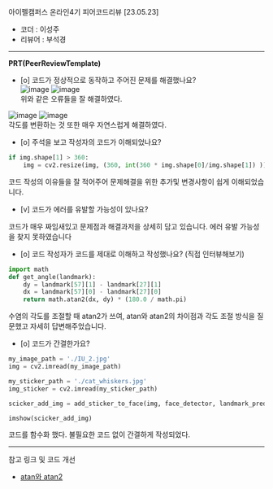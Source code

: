 아이펠캠퍼스 온라인4기 피어코드리뷰 [23.05.23]

- 코더 : 이성주
- 리뷰어 : 부석경

----------------------------------------------

**PRT(PeerReviewTemplate)**

* [o] 코드가 정상적으로 동작하고 주어진 문제를 해결했나요?   
![image](https://github.com/traumasj201/aiffel_report/assets/71332005/2448eb13-207b-4fd1-b36d-0b50f8477ae7)
![image](https://github.com/traumasj201/aiffel_report/assets/71332005/be17e84c-06e8-41d9-859c-dbcdb889e116)   
위와 같은 오류들을 잘 해결하였다.

![image](https://github.com/traumasj201/aiffel_report/assets/71332005/65457add-8152-4e84-9be9-f89e2fb94f34)
![image](https://github.com/traumasj201/aiffel_report/assets/71332005/2f53d670-59a8-4c36-93dd-8129c15f48c3)   
각도를 변환하는 것 또한 매우 자연스럽게 해결하였다.

* [o] 주석을 보고 작성자의 코드가 이해되었나요?
```python
if img.shape[1] > 360:
    img = cv2.resize(img, (360, int(360 * img.shape[0]/img.shape[1]) )) # 얼굴이 너무 커서 이미지 축소 진행
```
코드 작성의 이유들을 잘 적어주어 문제해결을 위한 추가및 변경사항이 쉽게 이해되었습니다.

* [v] 코드가 에러를 유발할 가능성이 있나요?

코드가 매우 짜임새있고 문제점과 해결과저을 상세히 담고 있습니다.
에러 유발 가능성을 찾지 못하였습니다

* [o] 코드 작성자가 코드를 제대로 이해하고 작성했나요? (직접 인터뷰해보기)
```python
import math
def get_angle(landmark):
    dy = landmark[57][1] - landmark[27][1]
    dx = landmark[57][0] - landmark[27][0]
    return math.atan2(dx, dy) * (180.0 / math.pi)
```
수염의 각도를 조절할 때 atan2가 쓰여, atan와 atan2의 차이점과 각도 조절 방식을 질문했고 자세히 답변해주었습니다.

* [o] 코드가 간결한가요?
```python
my_image_path = './IU_2.jpg' 
img = cv2.imread(my_image_path) 

my_sticker_path = './cat_whiskers.jpg' 
img_sticker = cv2.imread(my_sticker_path) 

scicker_add_img = add_sticker_to_face(img, face_detector, landmark_predictor, img_sticker)

imshow(scicker_add_img)
```
코드를 함수화 했다.
불필요한 코드 없이 간결하게 작성되었다.

----------------------------------------------

참고 링크 및 코드 개선
* [atan와 atan2](https://spiralmoon.tistory.com/entry/%ED%94%84%EB%A1%9C%EA%B7%B8%EB%9E%98%EB%B0%8D-%EC%9D%B4%EB%A1%A0-%EB%91%90-%EC%A0%90-%EC%82%AC%EC%9D%B4%EC%9D%98-%EC%A0%88%EB%8C%80%EA%B0%81%EB%8F%84%EB%A5%BC-%EC%9E%AC%EB%8A%94-atan2)

